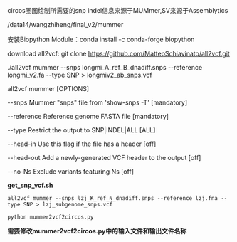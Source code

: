 circos圈图绘制所需要的snp indel信息来源于MUMmer,SV来源于Assemblytics

/data14/wangzhiheng/final_v2/mummer

安装Biopython Module：conda install -c conda-forge biopython

download all2vcf: git clone https://github.com/MatteoSchiavinato/all2vcf.git


./all2vcf mummer --snps longmi_A_ref_B_dnadiff.snps --reference longmi_v2.fa --type SNP > longmiv2_ab_snps.vcf


all2vcf mummer [OPTIONS]

--snps              Mummer "snps" file from 'show-snps -T'                  [mandatory]

--reference         Reference genome FASTA file                             [mandatory]

--type              Restrict the output to SNP|INDEL|ALL                    [ALL]

--head-in           Use this flag if the file has a header                  [off]

--head-out          Add a newly-generated VCF header to the output          [off]

--no-Ns             Exclude variants featuring Ns                           [off]


**get_snp_vcf.sh**

    all2vcf mummer --snps lzj_K_ref_N_dnadiff.snps --reference lzj.fna --type SNP > lzj_subgenome_snps.vcf
    
    python mummer2vcf2circos.py
    
**需要修改mummer2vcf2circos.py中的输入文件和输出文件名称**



